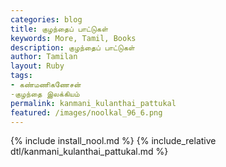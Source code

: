 ```yaml
---  
categories: blog  
title: குழந்தைப் பாட்டுகள்
keywords: More, Tamil, Books  
description: குழந்தைப் பாட்டுகள்
author: Tamilan  
layout: Ruby  
tags:     
- கண்மணிகணேசன்
-குழந்தை இலக்கியம்
permalink: kanmani_kulanthai_pattukal  
featured: /images/noolkal_96_6.png  
---  
```

{% include install_nool.md %} 
{% include_relative dtl/kanmani_kulanthai_pattukal.md %} 
